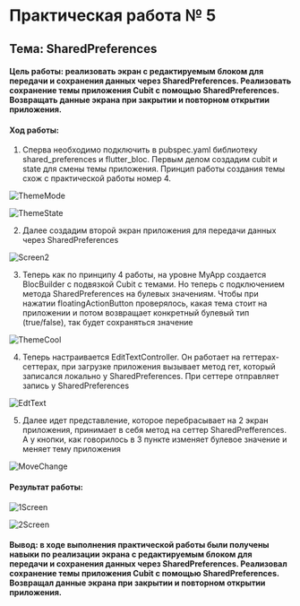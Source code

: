 # Практическая работа № 5
## Тема: SharedPreferences

#### Цель работы: реализовать экран с редактируемым блоком для передачи и сохранения данных через SharedPreferences. Реализовать сохранение темы приложения Cubit с помощью SharedPreferences. Возвращать данные экрана при закрытии и повторном открытии приложения.

#### Ход работы:

1) Сперва необходимо подключить в pubspec.yaml библиотеку shared_preferences и flutter_bloc. Первым делом создадим cubit и state для смены темы приложения. Принцип работы создания темы схож с практической работы номер 4.

![ThemeMode](https://github.com/ShubinAleksey/FlutterPracticeNumber1/blob/flutter_practice5/assets/pract5_ThemMode.png "ThemeMode")

![ThemeState](https://github.com/ShubinAleksey/FlutterPracticeNumber1/blob/flutter_practice5/assets/pract5_ThemeState.png "ThemeState")

2) Далее создадим второй экран приложения для передачи данных через SharedPreferences

![Screen2](https://github.com/ShubinAleksey/FlutterPracticeNumber1/blob/flutter_practice5/assets/pract5_Screen2.png "Screen2")

3) Теперь как по принципу 4 работы, на уровне MyApp создается BlocBuilder с подвязкой Cubit с темами. Но теперь с подключением метода SharedPreferences на булевых значениям. Чтобы при нажатии floatingActionButton проверялось, какая тема стоит на приложении и потом возвращает конкретный булевый тип (true/false), так будет сохраняться значение

![ThemeCool](https://github.com/ShubinAleksey/FlutterPracticeNumber1/blob/flutter_practice5/assets/pract5_ThemeCool.png "ThemeCool")

4) Теперь настраивается EditTextController. Он работает на геттерах-сеттерах, при загрузке приложения вызывает метод гет, который записался локально у SharedPreferences. При сеттере отправляет запись у SharedPreferences

![EdtText](https://github.com/ShubinAleksey/FlutterPracticeNumber1/blob/flutter_practice5/assets/pract5_TextCool.png "EdtText")

5) Далее идет представление, которое перебрасывает на 2 экран приложения, принимает в себя метод на сеттер SharedPrefferences. А у кнопки, как говорилось в 3 пункте изменяет булевое значение и меняет тему приложения

![MoveChange](https://github.com/ShubinAleksey/FlutterPracticeNumber1/blob/flutter_practice5/assets/pract5_ChangeAndMove.png "MoveChange")
#### Результат работы:

![1Screen](https://github.com/ShubinAleksey/FlutterPracticeNumber1/blob/flutter_practice5/assets/1screen.jpg "1Screen")

![2Screen](https://github.com/ShubinAleksey/FlutterPracticeNumber1/blob/flutter_practice5/assets/2screen.jpg "2Screen")

#### Вывод: в ходе выполнения практической работы были получены навыки по реализации экрана с редактируемым блоком для передачи и сохранения данных через SharedPreferences. Реализовал сохранение темы приложения Cubit с помощью SharedPreferences. Возвращал данные экрана при закрытии и повторном открытии приложения.